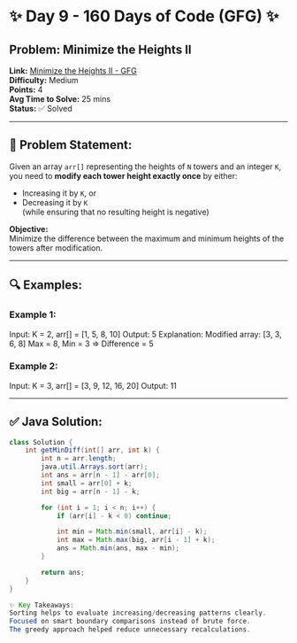 # ✨ Day 9 - 160 Days of Code (GFG) ✨

## Problem: Minimize the Heights II  
**Link:** [Minimize the Heights II - GFG](https://www.geeksforgeeks.org/problems/minimize-the-heights-ii/1)  
**Difficulty:** Medium  
**Points:** 4  
**Avg Time to Solve:** 25 mins  
**Status:** ✅ Solved

---

## 📘 Problem Statement:
Given an array `arr[]` representing the heights of `N` towers and an integer `K`, you need to **modify each tower height exactly once** by either:
- Increasing it by `K`, or
- Decreasing it by `K`  
(while ensuring that no resulting height is negative)

**Objective:**  
Minimize the difference between the maximum and minimum heights of the towers after modification.

---

## 🔍 Examples:

### Example 1:
Input: K = 2, arr[] = [1, 5, 8, 10]
Output: 5
Explanation: Modified array: [3, 3, 6, 8]
Max = 8, Min = 3 => Difference = 5

### Example 2:
Input: K = 3, arr[] = [3, 9, 12, 16, 20]
Output: 11

---

## ✅ Java Solution:
```java
class Solution {
    int getMinDiff(int[] arr, int k) {
        int n = arr.length;
        java.util.Arrays.sort(arr);
        int ans = arr[n - 1] - arr[0];
        int small = arr[0] + k;
        int big = arr[n - 1] - k;

        for (int i = 1; i < n; i++) {
            if (arr[i] - k < 0) continue;

            int min = Math.min(small, arr[i] - k);
            int max = Math.max(big, arr[i - 1] + k);
            ans = Math.min(ans, max - min);
        }

        return ans;
    }
}

✨ Key Takeaways:
Sorting helps to evaluate increasing/decreasing patterns clearly.
Focused on smart boundary comparisons instead of brute force.
The greedy approach helped reduce unnecessary recalculations.

